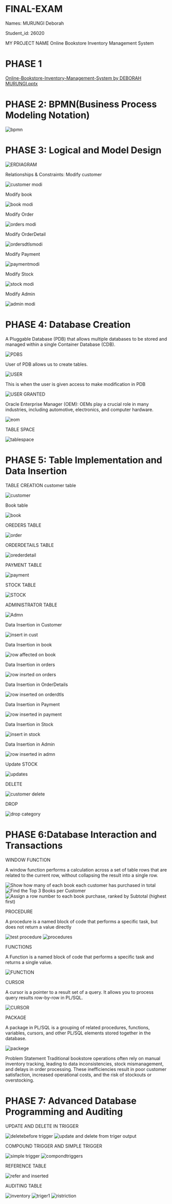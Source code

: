 # FINAL-EXAM
Names: MURUNGI Deborah

Student_id: 26020

 MY PROJECT NAME
Online Bookstore Inventory Management System
# PHASE 1

[Online-Bookstore-Inventory-Management-System by DEBORAH MURUNGI.pptx](https://github.com/user-attachments/files/20430333/Online-Bookstore-Inventory-Management-System.by.DEBORAH.MURUNGI.pptx)

# PHASE 2: BPMN(Business Process Modeling Notation)

![bpmn](https://github.com/user-attachments/assets/2140e3a3-daf9-40d5-8f4b-0bfc19b9e400)
 

# PHASE 3: Logical and Model Design

![ERDIAGRAM](https://github.com/user-attachments/assets/16ecc31a-10be-4245-9500-dd4053ea6676)
 

Relationships & Constraints:
Modify customer 

![customer modi](https://github.com/user-attachments/assets/a9177f61-25d3-4199-b258-0cfda544e59b)

Modify book

![book modi](https://github.com/user-attachments/assets/5fde8d2b-2944-4ee9-a626-f534499cff80) 

Modify Order

![orders modi](https://github.com/user-attachments/assets/58c58dd8-62d4-49be-9442-80c5f1b170dc)

 Modify OrderDetail 
 
![ordersdtlsmodi](https://github.com/user-attachments/assets/c042cda8-1108-4487-b71f-128d1b230112)

Modify Payment

![paymentmodi](https://github.com/user-attachments/assets/9a40180a-29bf-491b-9581-2a615d2848b7)

Modify Stock

![stock modi](https://github.com/user-attachments/assets/63fa04d7-aa61-406a-ab3a-898c376dbcff)

Modify Admin

![admin modi](https://github.com/user-attachments/assets/ebb2234b-3bcb-4b41-991e-1d24889da012)






# PHASE 4: Database Creation 

A Pluggable Database (PDB) that allows multiple databases to be stored and managed within a single Container Database (CDB).
 
![PDBS](https://github.com/user-attachments/assets/5a4c7062-5df6-413c-88f8-7cf82b96f59a)

 User of PDB allows us to create tables. 
 
![USER](https://github.com/user-attachments/assets/214949fb-6b1b-4dc4-99fc-8b689603647d)

This is when the user is given access to make modification in PDB

![USER GRANTED](https://github.com/user-attachments/assets/6ab76039-19b0-4ef5-98ba-562ecbd4c007)

Oracle Enterprise Manager (OEM): OEMs play a crucial role in many industries, including automotive, electronics, and computer hardware. 

![eom](https://github.com/user-attachments/assets/58bb8861-6a72-41d5-b848-b75d014d0751)

TABLE SPACE

![tablespace](https://github.com/user-attachments/assets/86c6c17d-0c1d-40e9-902e-6cc8780fb6bd)


# PHASE 5: Table Implementation and Data Insertion

TABLE CREATION
customer table

![customer](https://github.com/user-attachments/assets/2bb8516d-d683-46ce-b514-d3d8a318cc81)

Book table

![book](https://github.com/user-attachments/assets/8f97e97f-1e89-4656-895f-68673110e298)

OREDERS TABLE

![order](https://github.com/user-attachments/assets/11a90db7-1a9c-411a-8d54-3db91c7ab816)

ORDERDETAILS TABLE

![orederdetail](https://github.com/user-attachments/assets/f625aaad-015d-4470-bca9-c7f67676d084)

PAYMENT TABLE

![payment](https://github.com/user-attachments/assets/1c48467b-bcb2-42e5-bc79-567440ea38bf)

STOCK TABLE

![STOCK](https://github.com/user-attachments/assets/898ae0dd-1c55-4841-b0f7-bc642b653426)

ADMINISTRATOR TABLE

![Admn](https://github.com/user-attachments/assets/0e004162-d706-4259-a81e-7ac4ac2205a7)
 
 Data Insertion in Customer
 
![insert in cust](https://github.com/user-attachments/assets/a48e276b-37e7-4cb9-9be1-cc0260072527)

 Data Insertion in book
 
![row affected on book](https://github.com/user-attachments/assets/1e97d559-3bda-406a-b5f5-4e898c36b4f0)

 Data Insertion in orders
 
![row insrted on orders](https://github.com/user-attachments/assets/97dccb95-aa9a-4b4e-8740-d6c26f090a81)

 Data Insertion in OrderDetails
 
![row inserted on orderdtls](https://github.com/user-attachments/assets/0437d850-1e09-443c-a63e-fd0fd6fe7ae2) 

 Data Insertion in Payment
 
![row inserted in payment](https://github.com/user-attachments/assets/94d3eaea-68a1-414f-bff4-6e6e9057a4ba)

 Data Insertion in Stock
 
![insert in stock](https://github.com/user-attachments/assets/6e7fccd5-cbd1-42bb-993e-843b70e79615)

 Data Insertion in Admin
 
![row inserted in admn](https://github.com/user-attachments/assets/8538f7cf-a817-4297-beed-6234ef0209d2)

Update STOCK

![updates](https://github.com/user-attachments/assets/2b25aaac-0851-4db6-a6c7-49f99c636e56)

DELETE

![customer delete](https://github.com/user-attachments/assets/c5296c81-4fdb-44e8-aeba-44694b751958)

DROP

![drop category](https://github.com/user-attachments/assets/646d3db4-58ca-4233-be61-5b2c778238d0)


# PHASE 6:Database Interaction and Transactions


WINDOW FUNCTION  

A window function performs a calculation across a set of table rows that are related to the current row, without collapsing the result into a single row.

![Show how many of each book each customer has purchased in total](https://github.com/user-attachments/assets/ea631e6b-a790-4ad2-8b8e-90ec472017ba)
![Find the Top 3 Books per Customer](https://github.com/user-attachments/assets/d92c6c57-9491-41d2-82e6-83810d2296a3)
![Assign a row number to each book purchase, ranked by Subtotal (highest first)](https://github.com/user-attachments/assets/48beaa9b-3173-4528-a7e4-660a779975af)

PROCEDURE  

A procedure is a named block of code that performs a specific task, but does not return a value directly 

![test procedure](https://github.com/user-attachments/assets/2f7c1cc8-f431-4812-80a7-59c4bce06f34)
![procedures](https://github.com/user-attachments/assets/d7c79164-4c00-4e3b-a9c5-38d7ea8b2639)

FUNCTIONS

A  Function is a named block of code that performs a specific task and returns a single value.
 
![FUNCTION](https://github.com/user-attachments/assets/18555c7c-2678-466c-a075-ba5a572b07c2)

CURSOR

A cursor is a pointer to a result set of a query. It allows you to process query results row-by-row in PL/SQL.
 
![CURSOR](https://github.com/user-attachments/assets/29dbf53d-6dde-4637-80e8-aeba4358f0df)

PACKAGE

A package in PL/SQL is a grouping of related procedures, functions, variables, cursors, and other PL/SQL elements stored together in the database.

![packege](https://github.com/user-attachments/assets/049b5c81-d813-47db-ac72-be7d2386baad)

Problem Statement
Traditional bookstore operations often rely on manual inventory tracking, leading to data inconsistencies, stock mismanagement, and delays in order processing. These inefficiencies result in poor customer satisfaction, increased operational costs, and the risk of stockouts or overstocking.  



# PHASE 7: Advanced Database Programming and Auditing

UPDATE AND DELETE IN TRIGGER

![deletebefore trigger](https://github.com/user-attachments/assets/8604d709-7b91-4965-8c9b-d21ec588c936) 
![update and delete from triger output](https://github.com/user-attachments/assets/90f93f92-f3bd-4d46-b5b1-0a7e160c0018)

COMPOUND TRIGGER AND SIMPLE TRIGGER

![simple trigger](https://github.com/user-attachments/assets/37dd3e28-a5d3-4f9f-8d23-39e7123187b2)
![compondtriggers](https://github.com/user-attachments/assets/55e2570c-dac6-483b-90cb-e98b27ccc000)

REFERENCE TABLE

![refer and inserted](https://github.com/user-attachments/assets/74e88170-ec30-4ab5-a8d6-039d8052eb6c)

AUDITING TABLE

![inventory](https://github.com/user-attachments/assets/5c4df38a-fa46-4bbb-9778-c20f6735c274) 
![triger1](https://github.com/user-attachments/assets/3d33a4e4-c4b6-4b23-8f09-843740e9218b)
![ristriction](https://github.com/user-attachments/assets/71d01317-dce6-44dd-a23a-dfe956085f67)


